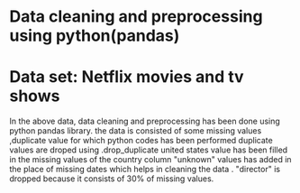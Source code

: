 # Data cleaning and preprocessing using python(pandas)
# Data set: Netflix movies and tv shows
In the above data, data cleaning and preprocessing has been done using python pandas library. the data is consisted of some missing values ,duplicate value for which python codes has been performed
duplicate values are droped using .drop_duplicate 
united states value has been filled in the missing values of the country column
"unknown" values has added in the place of missing dates which helps in cleaning the data .
"director" is dropped because it consists of 30% of missing values.




